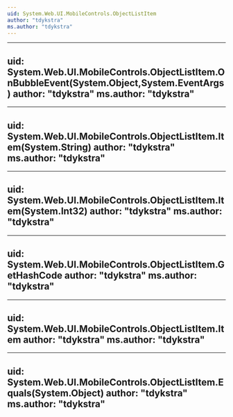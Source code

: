 ```yaml
---
uid: System.Web.UI.MobileControls.ObjectListItem
author: "tdykstra"
ms.author: "tdykstra"
---
```


---
uid: System.Web.UI.MobileControls.ObjectListItem.OnBubbleEvent(System.Object,System.EventArgs)
author: "tdykstra"
ms.author: "tdykstra"
---

---
uid: System.Web.UI.MobileControls.ObjectListItem.Item(System.String)
author: "tdykstra"
ms.author: "tdykstra"
---

---
uid: System.Web.UI.MobileControls.ObjectListItem.Item(System.Int32)
author: "tdykstra"
ms.author: "tdykstra"
---

---
uid: System.Web.UI.MobileControls.ObjectListItem.GetHashCode
author: "tdykstra"
ms.author: "tdykstra"
---

---
uid: System.Web.UI.MobileControls.ObjectListItem.Item
author: "tdykstra"
ms.author: "tdykstra"
---

---
uid: System.Web.UI.MobileControls.ObjectListItem.Equals(System.Object)
author: "tdykstra"
ms.author: "tdykstra"
---
